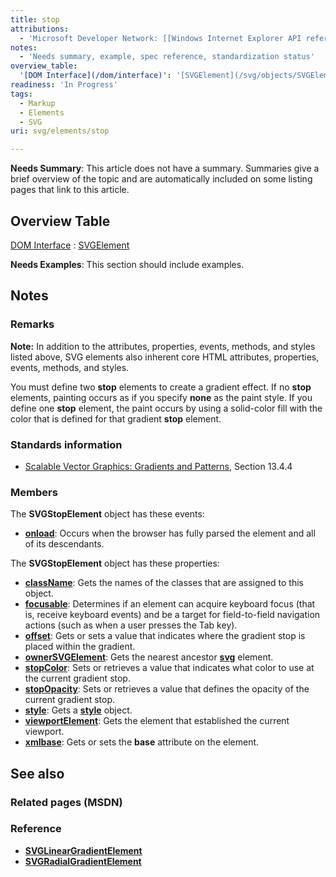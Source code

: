 ```yaml
---
title: stop
attributions:
  - 'Microsoft Developer Network: [[Windows Internet Explorer API reference](http://msdn.microsoft.com/en-us/library/ie/hh828809%28v=vs.85%29.aspx) Article]'
notes:
  - 'Needs summary, example, spec reference, standardization status'
overview_table:
  '[DOM Interface](/dom/interface)': '[SVGElement](/svg/objects/SVGElement)'
readiness: 'In Progress'
tags:
  - Markup
  - Elements
  - SVG
uri: svg/elements/stop

---
```

**Needs Summary**: This article does not have a summary. Summaries give a brief overview of the topic and are automatically included on some listing pages that link to this article.

## <span>Overview Table</span>

[DOM Interface](/dom/interface)
:   [SVGElement](/svg/objects/SVGElement)

**Needs Examples**: This section should include examples.

## <span>Notes</span>

### <span>Remarks</span>

**Note:** In addition to the attributes, properties, events, methods, and styles listed above, SVG elements also inherent core HTML attributes, properties, events, methods, and styles.

You must define two **stop** elements to create a gradient effect. If no **stop** elements, painting occurs as if you specify **none** as the paint style. If you define one **stop** element, the paint occurs by using a solid-color fill with the color that is defined for that gradient **stop** element.

### <span>Standards information</span>

-   [Scalable Vector Graphics: Gradients and Patterns](http://go.microsoft.com/fwlink/p/?linkid=199811), Section 13.4.4

### <span>Members</span>

The **SVGStopElement** object has these events:

-   [**onload**](/svg/events/load): Occurs when the browser has fully parsed the element and all of its descendants.

The **SVGStopElement** object has these properties:

-   [**className**](/svg/properties/className): Gets the names of the classes that are assigned to this object.
-   [**focusable**](/svg/properties/focusable): Determines if an element can acquire keyboard focus (that is, receive keyboard events) and be a target for field-to-field navigation actions (such as when a user presses the Tab key).
-   [**offset**](/svg/properties/offset): Gets or sets a value that indicates where the gradient stop is placed within the gradient.
-   [**ownerSVGElement**](/svg/properties/ownerSVGElement): Gets the nearest ancestor [**svg**](/svg/objects/SVGElement) element.
-   [**stopColor**](/svg/attributes/stop-color): Sets or retrieves a value that indicates what color to use at the current gradient stop.
-   [**stopOpacity**](/svg/attributes/stop-opacity): Sets or retrieves a value that defines the opacity of the current gradient stop.
-   [**style**](/svg/properties/style): Gets a [**style**](/css/cssom/style) object.
-   [**viewportElement**](/svg/properties/viewportElement): Gets the element that established the current viewport.
-   [**xmlbase**](/svg/properties/xmlbase): Gets or sets the **base** attribute on the element.

## <span>See also</span>

### <span>Related pages (MSDN)</span>

### <span>Reference</span>

-   [**SVGLinearGradientElement**](/svg/elements/linearGradient)
-   [**SVGRadialGradientElement**](/svg/elements/radialGradient)
